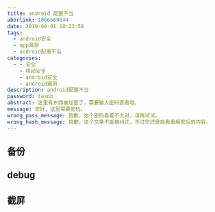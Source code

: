 ```yaml
---
title: android 配置不当
abbrlink: 1066669644
date: 2019-08-01 10:23:58
tags:
  - android安全
  - app漏洞
  - android配置不当
categories:
  - - 安全
    - 移动安全
    - android安全
    - android漏洞
description: android配置不当
password: teanb
abstract: 这里有东西被加密了，需要输入密码查看哦。
message: 您好，这里需要密码。
wrong_pass_message: 抱歉，这个密码看着不太对，请再试试。
wrong_hash_message: 抱歉，这个文章不能被纠正，不过您还是能看看解密后的内容。
---
```


## 备份

## debug

## 截屏